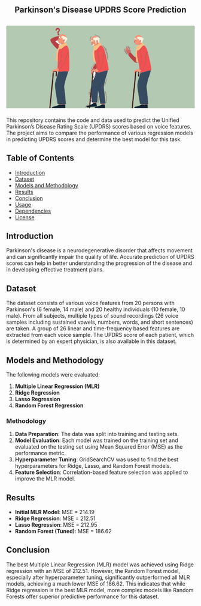 ## <div align="center">Parkinson's Disease UPDRS Score Prediction
## <div align="center">![Intro](images/park.png)

This repository contains the code and data used to predict the Unified Parkinson’s Disease Rating Scale (UPDRS) scores based on voice features. The project aims to compare the performance of various regression models in predicting UPDRS scores and determine the best model for this task.

## Table of Contents

- [Introduction](#introduction)
- [Dataset](#dataset)
- [Models and Methodology](#models-and-methodology)
- [Results](#results)
- [Conclusion](#conclusion)
- [Usage](#usage)
- [Dependencies](#dependencies)
- [License](#license)

## Introduction

Parkinson's disease is a neurodegenerative disorder that affects movement and can significantly impair the quality of life. Accurate prediction of UPDRS scores can help in better understanding the progression of the disease and in developing effective treatment plans.

## Dataset

The dataset consists of various voice features from 20 persons with Parkinson's (6 female, 14 male) and 20 healthy individuals (10 female, 10 male). From all subjects, multiple types of sound recordings (26 voice samples including sustained vowels, numbers, words, and short sentences) are taken. A group of 26 linear and time-frequency based features are extracted from each voice sample. The UPDRS score of each patient, which is determined by an expert physician, is also available in this dataset.

## Models and Methodology

The following models were evaluated:

1. **Multiple Linear Regression (MLR)**
2. **Ridge Regression**
3. **Lasso Regression**
4. **Random Forest Regression**

### Methodology

1. **Data Preparation**: The data was split into training and testing sets.
2. **Model Evaluation**: Each model was trained on the training set and evaluated on the testing set using Mean Squared Error (MSE) as the performance metric.
3. **Hyperparameter Tuning**: GridSearchCV was used to find the best hyperparameters for Ridge, Lasso, and Random Forest models.
4. **Feature Selection**: Correlation-based feature selection was applied to improve the MLR model.

## Results

- **Initial MLR Model**: MSE = 214.19
- **Ridge Regression**: MSE = 212.51
- **Lasso Regression**: MSE = 212.95
- **Random Forest (Tuned)**: MSE = 186.62

## Conclusion

The best Multiple Linear Regression (MLR) model was achieved using Ridge regression with an MSE of 212.51. However, the Random Forest model, especially after hyperparameter tuning, significantly outperformed all MLR models, achieving a much lower MSE of 186.62. This indicates that while Ridge regression is the best MLR model, more complex models like Random Forests offer superior predictive performance for this dataset.


